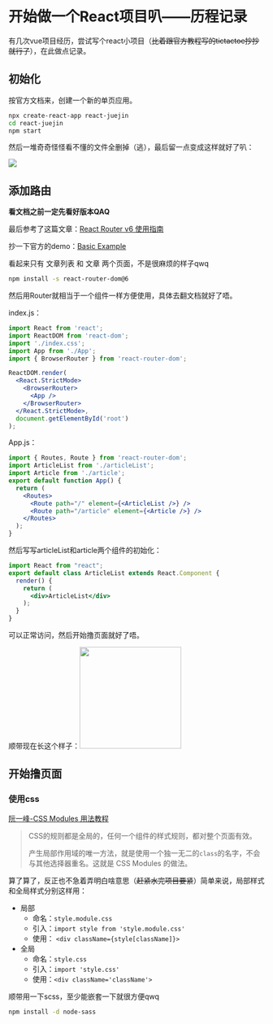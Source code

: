 # 开始做一个React项目叭——历程记录

有几次vue项目经历，尝试写个react小项目（~~比着跟官方教程写的tictactoe抄抄就行了~~），在此做点记录。

## 初始化

按官方文档来，创建一个新的单页应用。

```bash
npx create-react-app react-juejin
cd react-juejin
npm start
```

然后一堆奇奇怪怪看不懂的文件全删掉（逃），最后留一点变成这样就好了叭：

![](https://cdn.jsdelivr.net/gh/ERUIHNIYHBKBNF/picapica@main/frontend/2022020702.webp)

## 添加路由

**看文档之前一定先看好版本QAQ**

最后参考了这篇文章：[React Router v6 使用指南](https://zhuanlan.zhihu.com/p/191419879)

抄一下官方的demo：[Basic Example](https://reactrouter.com/docs/en/v6/examples/basic)

看起来只有 文章列表 和 文章 两个页面，不是很麻烦的样子qwq

```bash
npm install -s react-router-dom@6
```

然后用Router就相当于一个组件一样方便使用，具体去翻文档就好了唔。

index.js：

```jsx
import React from 'react';
import ReactDOM from 'react-dom';
import './index.css';
import App from './App';
import { BrowserRouter } from 'react-router-dom';

ReactDOM.render(
  <React.StrictMode>
    <BrowserRouter>
      <App />
    </BrowserRouter>
  </React.StrictMode>,
  document.getElementById('root')
);

```

App.js：

```jsx
import { Routes, Route } from 'react-router-dom';
import ArticleList from './articleList';
import Article from './article';
export default function App() {
  return (
    <Routes>
      <Route path="/" element={<ArticleList />} />
      <Route path="/article" element={<Article />} />
    </Routes>
  );
}
```

然后写写articleList和article两个组件的初始化：

```jsx
import React from "react";
export default class ArticleList extends React.Component {
  render() {
    return (
      <div>ArticleList</div>
    );
  }
}
```

可以正常访问，然后开始撸页面就好了唔。

顺带现在长这个样子：<img src="https://cdn.jsdelivr.net/gh/ERUIHNIYHBKBNF/picapica@main/frontend/2022020703.webp" width="200px">

## 开始撸页面

### 使用css

[阮一峰-CSS Modules 用法教程](http://www.ruanyifeng.com/blog/2016/06/css_modules.html)

> CSS的规则都是全局的，任何一个组件的样式规则，都对整个页面有效。
>
> 产生局部作用域的唯一方法，就是使用一个独一无二的`class`的名字，不会与其他选择器重名。这就是 CSS Modules 的做法。

算了算了，反正也不急着弄明白啥意思（~~赶紧水完项目要紧~~）简单来说，局部样式和全局样式分别这样用：

* 局部
  * 命名：`style.module.css`
  * 引入：`import style from 'style.module.css'`
  * 使用： `<div className={style[className]}>`
* 全局
  * 命名：`style.css`
  * 引入：`import 'style.css'`
  * 使用：`<div className='className'>`

顺带用一下scss，至少能嵌套一下就很方便qwq

```bash
npm install -d node-sass
```





